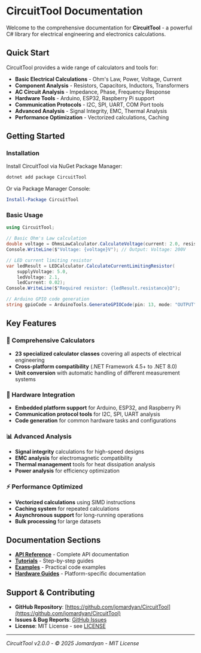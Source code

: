 # CircuitTool Documentation

Welcome to the comprehensive documentation for **CircuitTool** - a powerful C# library for electrical engineering and electronics calculations.

## Quick Start

CircuitTool provides a wide range of calculators and tools for:

- **Basic Electrical Calculations** - Ohm's Law, Power, Voltage, Current
- **Component Analysis** - Resistors, Capacitors, Inductors, Transformers
- **AC Circuit Analysis** - Impedance, Phase, Frequency Response
- **Hardware Tools** - Arduino, ESP32, Raspberry Pi support
- **Communication Protocols** - I2C, SPI, UART, COM Port tools
- **Advanced Analysis** - Signal Integrity, EMC, Thermal Analysis
- **Performance Optimization** - Vectorized calculations, Caching

## Getting Started

### Installation

Install CircuitTool via NuGet Package Manager:

```bash
dotnet add package CircuitTool
```

Or via Package Manager Console:

```powershell
Install-Package CircuitTool
```

### Basic Usage

```csharp
using CircuitTool;

// Basic Ohm's Law calculation
double voltage = OhmsLawCalculator.CalculateVoltage(current: 2.0, resistance: 100.0);
Console.WriteLine($"Voltage: {voltage}V"); // Output: Voltage: 200V

// LED current limiting resistor
var ledResult = LEDCalculator.CalculateCurrentLimitingResistor(
    supplyVoltage: 5.0, 
    ledVoltage: 2.1, 
    ledCurrent: 0.02);
Console.WriteLine($"Required resistor: {ledResult.resistance}Ω");

// Arduino GPIO code generation
string gpioCode = ArduinoTools.GenerateGPIOCode(pin: 13, mode: "OUTPUT");
```

## Key Features

### 🧮 Comprehensive Calculators
- **23 specialized calculator classes** covering all aspects of electrical engineering
- **Cross-platform compatibility** (.NET Framework 4.5+ to .NET 8.0)
- **Unit conversion** with automatic handling of different measurement systems

### 🔧 Hardware Integration
- **Embedded platform support** for Arduino, ESP32, and Raspberry Pi
- **Communication protocol tools** for I2C, SPI, UART analysis
- **Code generation** for common hardware tasks and configurations

### 📊 Advanced Analysis
- **Signal integrity** calculations for high-speed designs
- **EMC analysis** for electromagnetic compatibility
- **Thermal management** tools for heat dissipation analysis
- **Power analysis** for efficiency optimization

### ⚡ Performance Optimized
- **Vectorized calculations** using SIMD instructions
- **Caching system** for repeated calculations
- **Asynchronous support** for long-running operations
- **Bulk processing** for large datasets

## Documentation Sections

- **[API Reference](api/index.md)** - Complete API documentation
- **[Tutorials](tutorials/index.md)** - Step-by-step guides
- **[Examples](examples/index.md)** - Practical code examples
- **[Hardware Guides](hardware/index.md)** - Platform-specific documentation

## Support & Contributing

- **GitHub Repository**: [https://github.com/jomardyan/CircuitTool](https://github.com/jomardyan/CircuitTool)
- **Issues & Bug Reports**: [GitHub Issues](https://github.com/jomardyan/CircuitTool/issues)
- **License**: MIT License - see [LICENSE](https://github.com/jomardyan/CircuitTool/blob/main/LICENSE)

---

*CircuitTool v2.0.0 - © 2025 Jomardyan - MIT License*
